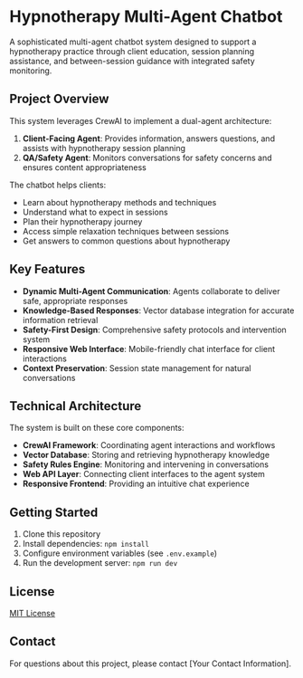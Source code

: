 # Hypnotherapy Multi-Agent Chatbot

A sophisticated multi-agent chatbot system designed to support a hypnotherapy practice through client education, session planning assistance, and between-session guidance with integrated safety monitoring.

## Project Overview

This system leverages CrewAI to implement a dual-agent architecture:

1. **Client-Facing Agent**: Provides information, answers questions, and assists with hypnotherapy session planning
2. **QA/Safety Agent**: Monitors conversations for safety concerns and ensures content appropriateness

The chatbot helps clients:
- Learn about hypnotherapy methods and techniques
- Understand what to expect in sessions
- Plan their hypnotherapy journey
- Access simple relaxation techniques between sessions
- Get answers to common questions about hypnotherapy

## Key Features

- **Dynamic Multi-Agent Communication**: Agents collaborate to deliver safe, appropriate responses
- **Knowledge-Based Responses**: Vector database integration for accurate information retrieval
- **Safety-First Design**: Comprehensive safety protocols and intervention system
- **Responsive Web Interface**: Mobile-friendly chat interface for client interactions
- **Context Preservation**: Session state management for natural conversations

## Technical Architecture

The system is built on these core components:

- **CrewAI Framework**: Coordinating agent interactions and workflows
- **Vector Database**: Storing and retrieving hypnotherapy knowledge
- **Safety Rules Engine**: Monitoring and intervening in conversations
- **Web API Layer**: Connecting client interfaces to the agent system
- **Responsive Frontend**: Providing an intuitive chat experience

## Getting Started

1. Clone this repository
2. Install dependencies: `npm install`
3. Configure environment variables (see `.env.example`)
4. Run the development server: `npm run dev`

## License

[MIT License](LICENSE)

## Contact

For questions about this project, please contact [Your Contact Information].